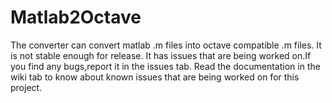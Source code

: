 Matlab2Octave
=============

The converter can convert matlab .m files into octave compatible .m files. It is not stable enough for release. It has issues that are being worked on.If you find any bugs,report it in the issues tab.
Read the documentation in the wiki tab to know about known issues that are being worked on for this project. 
